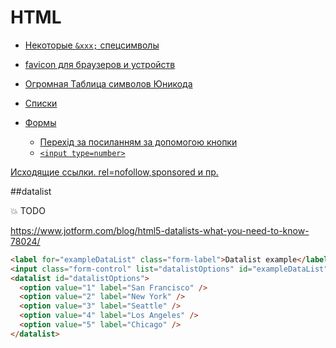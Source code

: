 # HTML

- [Некоторые `&xxx;` спецсимволы](symbols)
- [favicon для браузеров и устройств](favicon)
- [Огромная Таблица символов Юникода](http://unicode-table.com/ru/)

- [Списки](list)
- [Формы](forms)
  - [Перехід за посиланням за допомогою кнопки](forms/button_as_link)
  - [`<input type=number>`](input_type_number)

[Исходящие ссылки. rel=nofollow,sponsored и пр.](https://support.google.com/webmasters/answer/96569?hl=ru)

##datalist

:boom: TODO

https://www.jotform.com/blog/html5-datalists-what-you-need-to-know-78024/

```html
<label for="exampleDataList" class="form-label">Datalist example</label>
<input class="form-control" list="datalistOptions" id="exampleDataList" placeholder="Type to search...">
<datalist id="datalistOptions">
  <option value="1" label="San Francisco" />
  <option value="2" label="New York" />
  <option value="3" label="Seattle" />
  <option value="4" label="Los Angeles" />
  <option value="5" label="Chicago" />
</datalist>
```
